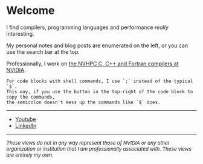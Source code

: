# Welcome

I find compilers, programming languages and performance _really_ interesting.

My personal notes and blog posts are enumerated on the left, or you can use the search bar at the top.

Professionally, I work on [the NVHPC C, C++ and Fortran compilers at NVIDIA](https://developer.nvidia.com/hpc-sdk).

```admonish tip title="Heads up!"
For code blocks with shell commands, I use `;` instead of the typical `$`.
This way, if you use the button in the top-right of the code block to copy the commands,
the semicolon doesn't mess up the commands like `$` does.
```

---

- [Youtube](https://www.youtube.com/@AsherMancinelli)
- [LinkedIn](https://www.linkedin.com/in/asher-mancinelli-bb4a56144/)

---

<font size="-1">
  <em>
    These views do not in any way represent those of NVIDIA or any other organization or institution that I am professionally associated with.
    These views are entirely my own.
  </em>
</font>
